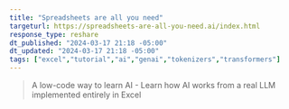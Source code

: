 ```yaml
---
title: "Spreadsheets are all you need"
targeturl: https://spreadsheets-are-all-you-need.ai/index.html
response_type: reshare
dt_published: "2024-03-17 21:18 -05:00"
dt_updated: "2024-03-17 21:18 -05:00"
tags: ["excel","tutorial","ai","genai","tokenizers","transformers"]
---
```


> A low-code way to learn AI - Learn how AI works from a real LLM implemented entirely in Excel
